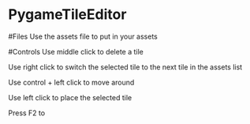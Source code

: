# PygameTileEditor

#Files
Use the assets file to put in your assets

#Controls
Use middle click to delete a tile

Use right click to switch the selected tile to the next tile in the assets list

Use control + left click to move around

Use left click to place the selected tile

Press F2 to 

